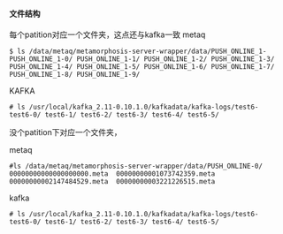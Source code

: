 #### 文件结构

每个patition对应一个文件夹，这点还与kafka一致
metaq

```
$ ls /data/metaq/metamorphosis-server-wrapper/data/PUSH_ONLINE_1-
PUSH_ONLINE_1-0/ PUSH_ONLINE_1-1/ PUSH_ONLINE_1-2/ PUSH_ONLINE_1-3/ PUSH_ONLINE_1-4/ PUSH_ONLINE_1-5/ PUSH_ONLINE_1-6/ PUSH_ONLINE_1-7/ PUSH_ONLINE_1-8/ PUSH_ONLINE_1-9/ 
```

KAFKA

```
# ls /usr/local/kafka_2.11-0.10.1.0/kafkadata/kafka-logs/test6-
test6-0/ test6-1/ test6-2/ test6-3/ test6-4/ test6-5/ 
```
没个patition下对应一个文件夹，

metaq

```
#ls /data/metaq/metamorphosis-server-wrapper/data/PUSH_ONLINE-0/
00000000000000000000.meta  00000000001073742359.meta  00000000002147484529.meta  00000000003221226515.meta
```

kafka

```
# ls /usr/local/kafka_2.11-0.10.1.0/kafkadata/kafka-logs/test6-
test6-0/ test6-1/ test6-2/ test6-3/ test6-4/ test6-5/ 
```
